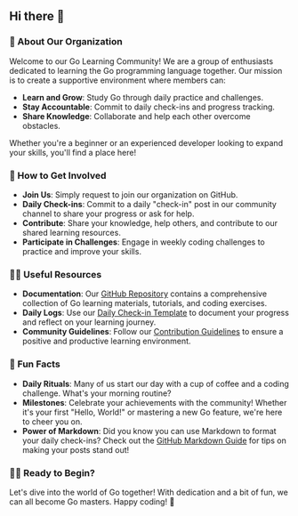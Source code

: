 ## Hi there 👋

### 🌟 About Our Organization

Welcome to our Go Learning Community! We are a group of enthusiasts dedicated to learning the Go programming language together. Our mission is to create a supportive environment where members can:

- **Learn and Grow**: Study Go through daily practice and challenges.
- **Stay Accountable**: Commit to daily check-ins and progress tracking.
- **Share Knowledge**: Collaborate and help each other overcome obstacles.

Whether you're a beginner or an experienced developer looking to expand your skills, you'll find a place here!

### 🌈 How to Get Involved

- **Join Us**: Simply request to join our organization on GitHub.
- **Daily Check-ins**: Commit to a daily "check-in" post in our community channel to share your progress or ask for help.
- **Contribute**: Share your knowledge, help others, and contribute to our shared learning resources.
- **Participate in Challenges**: Engage in weekly coding challenges to practice and improve your skills.

### 👩‍💻 Useful Resources

- **Documentation**: Our [GitHub Repository](#) contains a comprehensive collection of Go learning materials, tutorials, and coding exercises.
- **Daily Logs**: Use our [Daily Check-in Template](#) to document your progress and reflect on your learning journey.
- **Community Guidelines**: Follow our [Contribution Guidelines](#) to ensure a positive and productive learning environment.

### 🎉 Fun Facts

- **Daily Rituals**: Many of us start our day with a cup of coffee and a coding challenge. What's your morning routine?
- **Milestones**: Celebrate your achievements with the community! Whether it's your first "Hello, World!" or mastering a new Go feature, we're here to cheer you on.
- **Power of Markdown**: Did you know you can use Markdown to format your daily check-ins? Check out the [GitHub Markdown Guide](https://docs.github.com/github/writing-on-github/getting-started-with-writing-and-formatting-on-github/basic-writing-and-formatting-syntax) for tips on making your posts stand out!

### 🧙‍♂️ Ready to Begin?

Let's dive into the world of Go together! With dedication and a bit of fun, we can all become Go masters. Happy coding! 🚀
